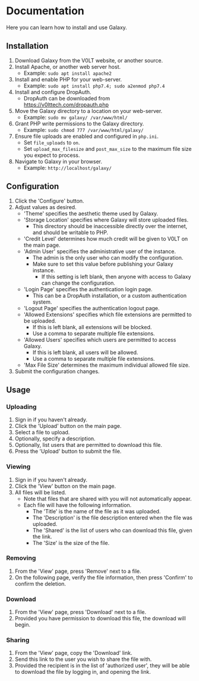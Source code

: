 # Documentation

Here you can learn how to install and use Galaxy.


## Installation

1. Download Galaxy from the V0LT website, or another source.
2. Install Apache, or another web server host.
    - Example: `sudo apt install apache2`
3. Install and enable PHP for your web-server.
    - Example: `sudo apt install php7.4; sudo a2enmod php7.4`
4. Install and configure DropAuth.
    - DropAuth can be downloaded from <https://v0lttech.com/dropauth.php>
5. Move the Galaxy directory to a location on your web-server.
    - Example: `sudo mv galaxy/ /var/www/html/`
6. Grant PHP write permissions to the Galaxy directory.
    - Example: `sudo chmod 777 /var/www/html/galaxy/`
7. Ensure file uploads are enabled and configured in `php.ini`.
    - Set `file_uploads` to `on`.
    - Set `upload_max_filesize` and `post_max_size` to the maximum file size you expect to process.
8. Navigate to Galaxy in your browser.
    - Example: `http://localhost/galaxy/`


## Configuration

1. Click the 'Configure' button.
2. Adjust values as desired.
    - 'Theme' specifies the aesthetic theme used by Galaxy.
    - 'Storage Location' specifies where Galaxy will store uploaded files.
        - This directory should be inaccessible directly over the internet, and should be writable to PHP.
    - 'Credit Level' determines how much credit will be given to V0LT on the main page.
    - 'Admin User' specifies the administrative user of the instance.
        - The admin is the only user who can modify the configuration.
        - Make sure to set this value before publishing your Galaxy instance.
            - If this setting is left blank, then anyone with access to Galaxy can change the configuration.
    - 'Login Page' specifies the authentication login page.
        - This can be a DropAuth installation, or a custom authentication system.
    - 'Logout Page' specifies the authentication logout page.
    - 'Allowed Extensions' specifies which file extensions are permitted to be uploaded.
        - If this is left blank, all extensions will be blocked.
        - Use a comma to separate multiple file extensions.
    - 'Allowed Users' specifies which users are permitted to access Galaxy.
        - If this is left blank, all users will be allowed.
        - Use a comma to separate multiple file extensions.
    - 'Max File Size' determines the maximum individual allowed file size.
3. Submit the configuration changes.


## Usage

### Uploading

1. Sign in if you haven't already.
2. Click the 'Upload' button on the main page.
3. Select a file to upload.
4. Optionally, specify a description.
5. Optionally, list users that are permitted to download this file.
6. Press the 'Upload' button to submit the file.


### Viewing

1. Sign in if you haven't already.
2. Click the 'View' button on the main page.
3. All files will be listed.
    - Note that files that are shared with you will not automatically appear.
    - Each file will have the following information.
        - The 'Title' is the name of the file as it was uploaded.
        - The 'Description' is the file description entered when the file was uploaded.
        - The 'Shared' is the list of users who can download this file, given the link.
        - The 'Size' is the size of the file.


### Removing

1. From the 'View' page, press 'Remove' next to a file.
2. On the following page, verify the file information, then press 'Confirm' to confirm the deletion.


### Download

1. From the 'View' page, press 'Download' next to a file.
2. Provided you have permission to download this file, the download will begin.


### Sharing

1. From the 'View' page, copy the 'Download' link.
2. Send this link to the user you wish to share the file with.
3. Provided the recipient is in the list of 'authorized user', they will be able to download the file by logging in, and opening the link.
